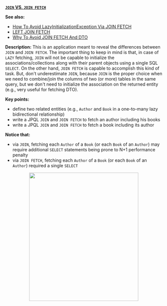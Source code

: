 **[`JOIN` VS. `JOIN FETCH`](https://github.com/AnghelLeonard/Hibernate-SpringBoot/tree/master/HibernateSpringBootJoinVSJoinFetch)**

**See also:**
- [How To Avoid LazyInitializationException Via JOIN FETCH](https://github.com/AnghelLeonard/Hibernate-SpringBoot/tree/master/HibernateSpringBootJoinFetch)
- [LEFT JOIN FETCH](https://github.com/AnghelLeonard/Hibernate-SpringBoot/tree/master/HibernateSpringBootLeftJoinFetch)
- [Why To Avoid JOIN FETCH And DTO](https://github.com/AnghelLeonard/Hibernate-SpringBoot/tree/master/HibernateSpringBootDtoViaJoinFetch)
     
**Description:** This is an application meant to reveal the differences between `JOIN` and `JOIN FETCH`. The important thing to keep in mind is that, in case of `LAZY` fetching, `JOIN` will not be capable to initialize the associations/collections along with their parent objects using a single SQL `SELECT`.  On the other hand, `JOIN FETCH` is capable to accomplish this kind of task. But, don't underestimate `JOIN`, because `JOIN` is the proper choice when we need to combine/join the columns of two (or more) tables in the same query, but we don't need to initialize the association on the returned entity (e.g., very useful for fetching DTO).

**Key points:**
- define two related entities (e.g., `Author` and `Book` in a one-to-many lazy bidirectional relationship)
- write a JPQL `JOIN` and `JOIN FETCH` to fetch an author including his books
- write a JPQL `JOIN` and `JOIN FETCH` to fetch a book including its author
     
**Notice that:**
- via `JOIN`, fetching each `Author` of a `Book` (or each `Book` of an `Author`) may require additional `SELECT` statements being prone to N+1 performance penalty
- via `JOIN FETCH`, fetching each `Author` of a `Book` (or each `Book` of an `Author`) required a single `SELECT`

<a href="https://leanpub.com/java-persistence-performance-illustrated-guide"><p align="center"><img src="https://github.com/AnghelLeonard/Hibernate-SpringBoot/blob/master/Java%20Persistence%20Performance%20Illustrated%20Guide.jpg" height="410" width="350"/></p></a>
